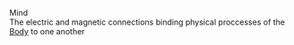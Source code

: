 Mind  
  The electric and magnetic connections binding physical proccesses of the [Body](https://github.com/Az-Net/Az-Net/blob/main/Definitions/Body.md) to one another
